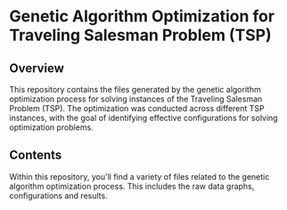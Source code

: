 # Genetic Algorithm Optimization for Traveling Salesman Problem (TSP)

## Overview
This repository contains the files generated by the genetic algorithm optimization process for solving instances of the Traveling Salesman Problem (TSP). The optimization was conducted across different TSP instances, with the goal of identifying effective configurations for solving optimization problems.

## Contents
Within this repository, you'll find a variety of files related to the genetic algorithm optimization process.
This includes the raw data graphs, configurations and results.
